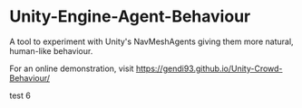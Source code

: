 # Unity-Engine-Agent-Behaviour
A tool to experiment with Unity's NavMeshAgents giving them more natural, human-like behaviour.

For an online demonstration, visit https://gendi93.github.io/Unity-Crowd-Behaviour/

test 6
